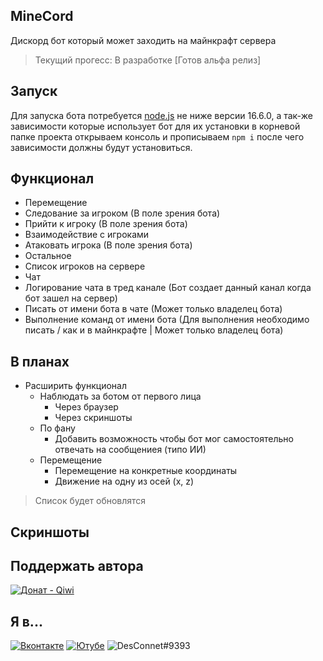 ## MineCord
Дискорд бот который может заходить на майнкрафт сервера
> Текущий прогесс: В разработке [Готов альфа релиз]

## Запуск
Для запуска бота потребуется [node.js](https://nodejs.org/en/download/) не ниже версии 16.6.0, а так-же зависимости которые использует бот для их установки в корневой папке проекта открываем консоль и прописываем `npm i` после чего зависимости должны будут установиться.

## Функционал
- Перемещение
 - Следование за игроком (В поле зрения бота)
 - Прийти к игроку (В поле зрения бота)
- Взаимодействие с игроками
 - Атаковать игрока (В поле зрения бота)
- Остальное
 - Список игроков на сервере
- Чат
 - Логирование чата в тред канале (Бот создает данный канал когда бот зашел на сервер)
 - Писать от имени бота в чате (Может только владелец бота)
 - Выполнение команд от имени бота (Для выполнения необходимо писать / как и в майнкрафте | Может только владелец бота)
 
## В планах
- Расширить функционал
  - Наблюдать за ботом от первого лица
    - Через браузер
	- Через скриншоты
  - По фану
    - Добавить возможность чтобы бот мог самостоятельно отвечать на сообщениея (типо ИИ)
  - Перемещение
    - Перемещение на конкретные координаты
	- Движение на одну из осей (x, z)

> Список будет обновлятся

## Скриншоты

## Поддержать автора
[![Донат - Qiwi](https://img.shields.io/badge/Донат-Qiwi-orange?logo=qiwi)](https://qiwi.com/n/theDesConnet)

## Я в...
[![Вконтакте](https://img.shields.io/badge/Вконтакте-blue?logo=vk)](https://vk.com/endnet)
[![Ютубе](https://img.shields.io/badge/Ютубе-FF0000?logo=youtube)](https://youtube.com/c/DesConnet)
![DesConnet#9393](https://img.shields.io/badge/DesConnet%239393-7289DA?logo=discord&logoColor=white)

